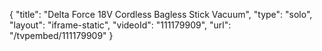 {
    "title": "Delta Force 18V Cordless Bagless Stick Vacuum",
    "type": "solo",
    "layout": "iframe-static",
    "videoId": "111179909",
    "url": "\/tvpembed\/111179909"
}